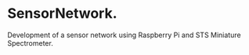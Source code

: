 SensorNetwork.
==============

Development of a sensor network using Raspberry Pi and STS Miniature Spectrometer.

